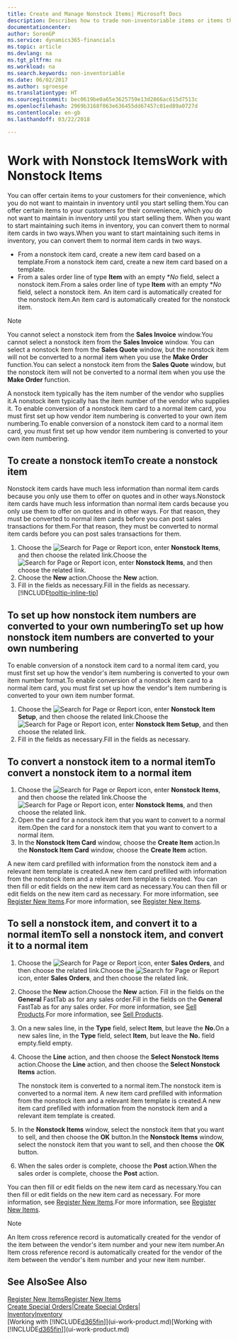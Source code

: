 ```yaml
---
title: Create and Manage Nonstock Items| Microsoft Docs
description: Describes how to trade non-inventoriable items or items that are not maintained in your inventory.
documentationcenter: 
author: SorenGP
ms.service: dynamics365-financials
ms.topic: article
ms.devlang: na
ms.tgt_pltfrm: na
ms.workload: na
ms.search.keywords: non-inventoriable
ms.date: 06/02/2017
ms.author: sgroespe
ms.translationtype: HT
ms.sourcegitcommit: bec0619be0a65e3625759e13d2866ac615d7513c
ms.openlocfilehash: 2969b3168f063e636455dd67457c01ed89a0727d
ms.contentlocale: en-gb
ms.lasthandoff: 03/22/2018

---
```

# <a name="work-with-nonstock-items"></a><span data-ttu-id="dd67e-103">Work with Nonstock Items</span><span class="sxs-lookup"><span data-stu-id="dd67e-103">Work with Nonstock Items</span></span>
<span data-ttu-id="dd67e-104">You can offer certain items to your customers for their convenience, which you do not want to maintain in inventory until you start selling them.</span><span class="sxs-lookup"><span data-stu-id="dd67e-104">You can offer certain items to your customers for their convenience, which you do not want to maintain in inventory until you start selling them.</span></span> <span data-ttu-id="dd67e-105">When you want to start maintaining such items in inventory, you can convert them to normal item cards in two ways.</span><span class="sxs-lookup"><span data-stu-id="dd67e-105">When you want to start maintaining such items in inventory, you can convert them to normal item cards in two ways.</span></span>

* <span data-ttu-id="dd67e-106">From a nonstock item card, create a new item card based on a template.</span><span class="sxs-lookup"><span data-stu-id="dd67e-106">From a nonstock item card, create a new item card based on a template.</span></span>
* <span data-ttu-id="dd67e-107">From a sales order line of type **Item** with an empty \**No* field, select a nonstock item.</span><span class="sxs-lookup"><span data-stu-id="dd67e-107">From a sales order line of type **Item** with an empty \**No* field, select a nonstock item.</span></span> <span data-ttu-id="dd67e-108">An item card is automatically created for the nonstock item.</span><span class="sxs-lookup"><span data-stu-id="dd67e-108">An item card is automatically created for the nonstock item.</span></span>

> [!NOTE]  
>   <span data-ttu-id="dd67e-109">You cannot select a nonstock item from the **Sales Invoice** window.</span><span class="sxs-lookup"><span data-stu-id="dd67e-109">You cannot select a nonstock item from the **Sales Invoice** window.</span></span> <span data-ttu-id="dd67e-110">You can select a nonstock item from the **Sales Quote** window, but the nonstock item will not be converted to a normal item when you use the **Make Order** function.</span><span class="sxs-lookup"><span data-stu-id="dd67e-110">You can select a nonstock item from the **Sales Quote** window, but the nonstock item will not be converted to a normal item when you use the **Make Order** function.</span></span>

<span data-ttu-id="dd67e-111">A nonstock item typically has the item number of the vendor who supplies it.</span><span class="sxs-lookup"><span data-stu-id="dd67e-111">A nonstock item typically has the item number of the vendor who supplies it.</span></span> <span data-ttu-id="dd67e-112">To enable conversion of a nonstock item card to a normal item card, you must first set up how vendor item numbering is converted to your own item numbering.</span><span class="sxs-lookup"><span data-stu-id="dd67e-112">To enable conversion of a nonstock item card to a normal item card, you must first set up how vendor item numbering is converted to your own item numbering.</span></span>   

## <a name="to-create-a-nonstock-item"></a><span data-ttu-id="dd67e-113">To create a nonstock item</span><span class="sxs-lookup"><span data-stu-id="dd67e-113">To create a nonstock item</span></span>
<span data-ttu-id="dd67e-114">Nonstock item cards have much less information than normal item cards because you only use them to offer on quotes and in other ways.</span><span class="sxs-lookup"><span data-stu-id="dd67e-114">Nonstock item cards have much less information than normal item cards because you only use them to offer on quotes and in other ways.</span></span> <span data-ttu-id="dd67e-115">For that reason, they must be converted to normal item cards before you can post sales transactions for them.</span><span class="sxs-lookup"><span data-stu-id="dd67e-115">For that reason, they must be converted to normal item cards before you can post sales transactions for them.</span></span>

1. <span data-ttu-id="dd67e-116">Choose the ![Search for Page or Report](media/ui-search/search_small.png "Search for Page or Report icon") icon, enter **Nonstock Items**, and then choose the related link.</span><span class="sxs-lookup"><span data-stu-id="dd67e-116">Choose the ![Search for Page or Report](media/ui-search/search_small.png "Search for Page or Report icon") icon, enter **Nonstock Items**, and then choose the related link.</span></span>
2. <span data-ttu-id="dd67e-117">Choose the **New** action.</span><span class="sxs-lookup"><span data-stu-id="dd67e-117">Choose the **New** action.</span></span>
3. <span data-ttu-id="dd67e-118">Fill in the fields as necessary.</span><span class="sxs-lookup"><span data-stu-id="dd67e-118">Fill in the fields as necessary.</span></span> [!INCLUDE[tooltip-inline-tip](includes/tooltip-inline-tip_md.md)]

## <a name="to-set-up-how-nonstock-item-numbers-are-converted-to-your-own-numbering"></a><span data-ttu-id="dd67e-119">To set up how nonstock item numbers are converted to your own numbering</span><span class="sxs-lookup"><span data-stu-id="dd67e-119">To set up how nonstock item numbers are converted to your own numbering</span></span>
<span data-ttu-id="dd67e-120">To enable conversion of a nonstock item card to a normal item card, you must first set up how the vendor's item numbering is converted to your own item number format.</span><span class="sxs-lookup"><span data-stu-id="dd67e-120">To enable conversion of a nonstock item card to a normal item card, you must first set up how the vendor's item numbering is converted to your own item number format.</span></span>

1. <span data-ttu-id="dd67e-121">Choose the ![Search for Page or Report](media/ui-search/search_small.png "Search for Page or Report icon") icon, enter **Nonstock Item Setup**, and then choose the related link.</span><span class="sxs-lookup"><span data-stu-id="dd67e-121">Choose the ![Search for Page or Report](media/ui-search/search_small.png "Search for Page or Report icon") icon, enter **Nonstock Item Setup**, and then choose the related link.</span></span>
2. <span data-ttu-id="dd67e-122">Fill in the fields as necessary.</span><span class="sxs-lookup"><span data-stu-id="dd67e-122">Fill in the fields as necessary.</span></span>

## <a name="to-convert-a-nonstock-item-to-a-normal-item"></a><span data-ttu-id="dd67e-123">To convert a nonstock item to a normal item</span><span class="sxs-lookup"><span data-stu-id="dd67e-123">To convert a nonstock item to a normal item</span></span>
1. <span data-ttu-id="dd67e-124">Choose the ![Search for Page or Report](media/ui-search/search_small.png "Search for Page or Report icon") icon, enter **Nonstock Items**, and then choose the related link.</span><span class="sxs-lookup"><span data-stu-id="dd67e-124">Choose the ![Search for Page or Report](media/ui-search/search_small.png "Search for Page or Report icon") icon, enter **Nonstock Items**, and then choose the related link.</span></span>
2. <span data-ttu-id="dd67e-125">Open the card for a nonstock item that you want to convert to a normal item.</span><span class="sxs-lookup"><span data-stu-id="dd67e-125">Open the card for a nonstock item that you want to convert to a normal item.</span></span>
3. <span data-ttu-id="dd67e-126">In the **Nonstock Item Card** window, choose the **Create Item** action.</span><span class="sxs-lookup"><span data-stu-id="dd67e-126">In the **Nonstock Item Card** window, choose the **Create Item** action.</span></span>

<span data-ttu-id="dd67e-127">A new item card prefilled with information from the nonstock item and a relevant item template is created.</span><span class="sxs-lookup"><span data-stu-id="dd67e-127">A new item card prefilled with information from the nonstock item and a relevant item template is created.</span></span> <span data-ttu-id="dd67e-128">You can then fill or edit fields on the new item card as necessary.</span><span class="sxs-lookup"><span data-stu-id="dd67e-128">You can then fill or edit fields on the new item card as necessary.</span></span> <span data-ttu-id="dd67e-129">For more information, see [Register New Items](inventory-how-register-new-items.md).</span><span class="sxs-lookup"><span data-stu-id="dd67e-129">For more information, see [Register New Items](inventory-how-register-new-items.md).</span></span>

## <a name="to-sell-a-nonstock-item-and-convert-it-to-a-normal-item"></a><span data-ttu-id="dd67e-130">To sell a nonstock item, and convert it to a normal item</span><span class="sxs-lookup"><span data-stu-id="dd67e-130">To sell a nonstock item, and convert it to a normal item</span></span>
1. <span data-ttu-id="dd67e-131">Choose the ![Search for Page or Report](media/ui-search/search_small.png "Search for Page or Report icon") icon, enter **Sales Orders**, and then choose the related link.</span><span class="sxs-lookup"><span data-stu-id="dd67e-131">Choose the ![Search for Page or Report](media/ui-search/search_small.png "Search for Page or Report icon") icon, enter **Sales Orders**, and then choose the related link.</span></span>
2. <span data-ttu-id="dd67e-132">Choose the **New** action.</span><span class="sxs-lookup"><span data-stu-id="dd67e-132">Choose the **New** action.</span></span> <span data-ttu-id="dd67e-133">Fill in the fields on the **General** FastTab as for any sales order.</span><span class="sxs-lookup"><span data-stu-id="dd67e-133">Fill in the fields on the **General** FastTab as for any sales order.</span></span> <span data-ttu-id="dd67e-134">For more information, see [Sell Products](sales-how-sell-products.md).</span><span class="sxs-lookup"><span data-stu-id="dd67e-134">For more information, see [Sell Products](sales-how-sell-products.md).</span></span>
3. <span data-ttu-id="dd67e-135">On a new sales line, in the **Type** field, select **Item**, but leave the **No.**</span><span class="sxs-lookup"><span data-stu-id="dd67e-135">On a new sales line, in the **Type** field, select **Item**, but leave the **No.**</span></span> <span data-ttu-id="dd67e-136">field empty.</span><span class="sxs-lookup"><span data-stu-id="dd67e-136">field empty.</span></span>
4. <span data-ttu-id="dd67e-137">Choose the **Line** action, and then choose the **Select Nonstock Items** action.</span><span class="sxs-lookup"><span data-stu-id="dd67e-137">Choose the **Line** action, and then choose the **Select Nonstock Items** action.</span></span>

    <span data-ttu-id="dd67e-138">The nonstock item is converted to a normal item.</span><span class="sxs-lookup"><span data-stu-id="dd67e-138">The nonstock item is converted to a normal item.</span></span> <span data-ttu-id="dd67e-139">A new item card prefilled with information from the nonstock item and a relevant item template is created.</span><span class="sxs-lookup"><span data-stu-id="dd67e-139">A new item card prefilled with information from the nonstock item and a relevant item template is created.</span></span>
5. <span data-ttu-id="dd67e-140">In the **Nonstock Items** window, select the nonstock item that you want to sell, and then choose the **OK** button.</span><span class="sxs-lookup"><span data-stu-id="dd67e-140">In the **Nonstock Items** window, select the nonstock item that you want to sell, and then choose the **OK** button.</span></span>
6. <span data-ttu-id="dd67e-141">When the sales order is complete, choose the **Post** action.</span><span class="sxs-lookup"><span data-stu-id="dd67e-141">When the sales order is complete, choose the **Post** action.</span></span>

<span data-ttu-id="dd67e-142">You can then fill or edit fields on the new item card as necessary.</span><span class="sxs-lookup"><span data-stu-id="dd67e-142">You can then fill or edit fields on the new item card as necessary.</span></span> <span data-ttu-id="dd67e-143">For more information, see [Register New Items](inventory-how-register-new-items.md).</span><span class="sxs-lookup"><span data-stu-id="dd67e-143">For more information, see [Register New Items](inventory-how-register-new-items.md).</span></span>

> [!NOTE]  
>   <span data-ttu-id="dd67e-144">An Item cross reference record is automatically created for the vendor of the item between the vendor's item number and your new item number.</span><span class="sxs-lookup"><span data-stu-id="dd67e-144">An Item cross reference record is automatically created for the vendor of the item between the vendor's item number and your new item number.</span></span>

## <a name="see-also"></a><span data-ttu-id="dd67e-145">See Also</span><span class="sxs-lookup"><span data-stu-id="dd67e-145">See Also</span></span>
[<span data-ttu-id="dd67e-146">Register New Items</span><span class="sxs-lookup"><span data-stu-id="dd67e-146">Register New Items</span></span>](inventory-how-register-new-items.md)  
<span data-ttu-id="dd67e-147">[Create Special Orders](sales-how-to-create-special-orders.md)|</span><span class="sxs-lookup"><span data-stu-id="dd67e-147">[Create Special Orders](sales-how-to-create-special-orders.md)|</span></span>  
[<span data-ttu-id="dd67e-148">Inventory</span><span class="sxs-lookup"><span data-stu-id="dd67e-148">Inventory</span></span>](inventory-manage-inventory.md)  
<span data-ttu-id="dd67e-149">[Working with [!INCLUDE[d365fin](includes/d365fin_md.md)]](ui-work-product.md)</span><span class="sxs-lookup"><span data-stu-id="dd67e-149">[Working with [!INCLUDE[d365fin](includes/d365fin_md.md)]](ui-work-product.md)</span></span>

